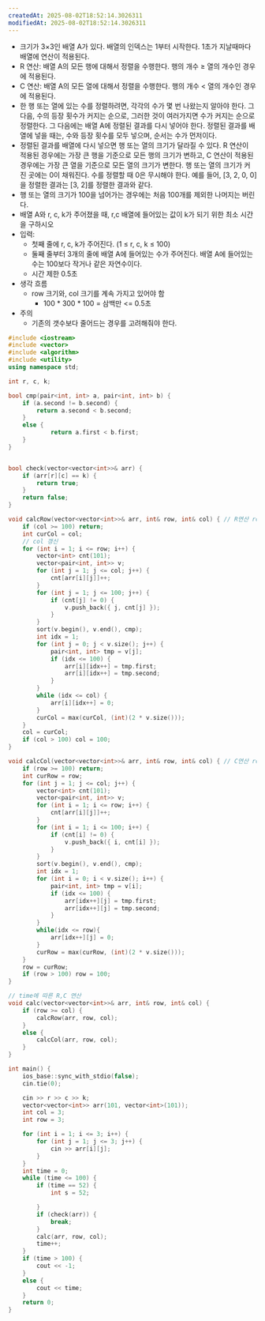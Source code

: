 ```yaml
---
createdAt: 2025-08-02T18:52:14.3026311
modifiedAt: 2025-08-02T18:52:14.3026311
---
```

- 크기가 3×3인 배열 A가 있다. 배열의 인덱스는 1부터 시작한다. 1초가 지날때마다 배열에 연산이 적용된다.
- R 연산: 배열 A의 모든 행에 대해서 정렬을 수행한다. 행의 개수 ≥ 열의 개수인 경우에 적용된다.
- C 연산: 배열 A의 모든 열에 대해서 정렬을 수행한다. 행의 개수 < 열의 개수인 경우에 적용된다.
- 한 행 또는 열에 있는 수를 정렬하려면, 각각의 수가 몇 번 나왔는지 알아야 한다. 그 다음, 수의 등장 횟수가 커지는 순으로, 그러한 것이 여러가지면 수가 커지는 순으로 정렬한다. 그 다음에는 배열 A에 정렬된 결과를 다시 넣어야 한다. 정렬된 결과를 배열에 넣을 때는, 수와 등장 횟수를 모두 넣으며, 순서는 수가 먼저이다.
- 정렬된 결과를 배열에 다시 넣으면 행 또는 열의 크기가 달라질 수 있다. R 연산이 적용된 경우에는 가장 큰 행을 기준으로 모든 행의 크기가 변하고, C 연산이 적용된 경우에는 가장 큰 열을 기준으로 모든 열의 크기가 변한다. 행 또는 열의 크기가 커진 곳에는 0이 채워진다. 수를 정렬할 때 0은 무시해야 한다. 예를 들어, [3, 2, 0, 0]을 정렬한 결과는 [3, 2]를 정렬한 결과와 같다.
- 행 또는 열의 크기가 100을 넘어가는 경우에는 처음 100개를 제외한 나머지는 버린다.
- 배열 A와 r, c, k가 주어졌을 때, r,c 배열에 들어있는 값이 k가 되기 위한 최소 시간을 구하시오 
- 입력: 
	- 첫째 줄에 r, c, k가 주어진다. (1 ≤ r, c, k ≤ 100)
	- 둘째 줄부터 3개의 줄에 배열 A에 들어있는 수가 주어진다. 배열 A에 들어있는 수는 100보다 작거나 같은 자연수이다.
	- 시간 제한 0.5초
- 생각 흐름
	- row 크기와, col 크기를 계속 가지고 있어야 함 
		- 100 * 300 * 100 = 삼백만 <= 0.5초 
- 주의
	- 기존의 갯수보다 줄어드는 경우를 고려해줘야 한다. 
	

``` c++
#include <iostream>
#include <vector>
#include <algorithm>
#include <utility>
using namespace std;

int r, c, k;

bool cmp(pair<int, int> a, pair<int, int> b) {
	if (a.second != b.second) {
		return a.second < b.second;
	}
	else {
			return a.first < b.first;
	}
}


bool check(vector<vector<int>>& arr) {
	if (arr[r][c] == k) {
		return true;
	}
	return false;
}

void calcRow(vector<vector<int>>& arr, int& row, int& col) { // R연산 row >= col
	if (col >= 100) return;
	int curCol = col;
	// col 갱신 
	for (int i = 1; i <= row; i++) {
		vector<int> cnt(101);
		vector<pair<int, int>> v;
		for (int j = 1; j <= col; j++) {
			cnt[arr[i][j]]++;
		}
		for (int j = 1; j <= 100; j++) {
			if (cnt[j] != 0) {
				v.push_back({ j, cnt[j] });
			}
		}
		sort(v.begin(), v.end(), cmp);
		int idx = 1;
		for (int j = 0; j < v.size(); j++) {
			pair<int, int> tmp = v[j];
			if (idx <= 100) {
				arr[i][idx++] = tmp.first;
				arr[i][idx++] = tmp.second;
			}
		}
		while (idx <= col) {
			arr[i][idx++] = 0;
		}
		curCol = max(curCol, (int)(2 * v.size()));
	}
	col = curCol;
	if (col > 100) col = 100;
}

void calcCol(vector<vector<int>>& arr, int& row, int& col) { // C연산 row < col
	if (row >= 100) return;
	int curRow = row;
	for (int j = 1; j <= col; j++) {
		vector<int> cnt(101);
		vector<pair<int, int>> v;
		for (int i = 1; i <= row; i++) {
			cnt[arr[i][j]]++;
		}
		for (int i = 1; i <= 100; i++) {
			if (cnt[i] != 0) {
				v.push_back({ i, cnt[i] });
			}
		}
		sort(v.begin(), v.end(), cmp);
		int idx = 1;
		for (int i = 0; i < v.size(); i++) {
			pair<int, int> tmp = v[i];
			if (idx <= 100) {
				arr[idx++][j] = tmp.first;
				arr[idx++][j] = tmp.second;
			}
		}
		while(idx <= row){
			arr[idx++][j] = 0;
		}
		curRow = max(curRow, (int)(2 * v.size()));
	}
	row = curRow;
	if (row > 100) row = 100;
}

// time에 따른 R,C 연산 
void calc(vector<vector<int>>& arr, int& row, int& col) {
	if (row >= col) {
		calcRow(arr, row, col);
	}
	else {
		calcCol(arr, row, col);
	}
}

int main() {
	ios_base::sync_with_stdio(false);
	cin.tie(0);

	cin >> r >> c >> k;
	vector<vector<int>> arr(101, vector<int>(101));
	int col = 3;
	int row = 3;

	for (int i = 1; i <= 3; i++) {
		for (int j = 1; j <= 3; j++) {
			cin >> arr[i][j];
		}
	}
	int time = 0;
	while (time <= 100) {
		if (time == 52) {
			int s = 52;

		}
		if (check(arr)) {
			break;
		}
		calc(arr, row, col);
		time++;
	}
	if (time > 100) {
		cout << -1;
	}
	else {
		cout << time;
	}
	return 0;
}

```

